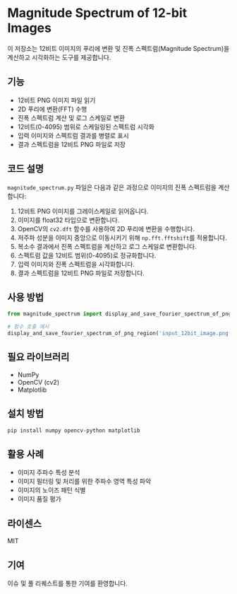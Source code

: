 # Magnitude Spectrum of 12-bit Images

이 저장소는 12비트 이미지의 푸리에 변환 및 진폭 스펙트럼(Magnitude Spectrum)을 계산하고 시각화하는 도구를 제공합니다.

## 기능

- 12비트 PNG 이미지 파일 읽기
- 2D 푸리에 변환(FFT) 수행
- 진폭 스펙트럼 계산 및 로그 스케일로 변환
- 12비트(0-4095) 범위로 스케일링된 스펙트럼 시각화
- 입력 이미지와 스펙트럼 결과를 병렬로 표시
- 결과 스펙트럼을 12비트 PNG 파일로 저장

## 코드 설명

`magnitude_spectrum.py` 파일은 다음과 같은 과정으로 이미지의 진폭 스펙트럼을 계산합니다:

1. 12비트 PNG 이미지를 그레이스케일로 읽어옵니다.
2. 이미지를 float32 타입으로 변환합니다.
3. OpenCV의 `cv2.dft` 함수를 사용하여 2D 푸리에 변환을 수행합니다.
4. 저주파 성분을 이미지 중앙으로 이동시키기 위해 `np.fft.fftshift`를 적용합니다.
5. 복소수 결과에서 진폭 스펙트럼을 계산하고 로그 스케일로 변환합니다.
6. 스펙트럼 값을 12비트 범위(0-4095)로 정규화합니다.
7. 입력 이미지와 진폭 스펙트럼을 시각화합니다.
8. 결과 스펙트럼을 12비트 PNG 파일로 저장합니다.

## 사용 방법

```python
from magnitude_spectrum import display_and_save_fourier_spectrum_of_png_region

# 함수 호출 예시
display_and_save_fourier_spectrum_of_png_region('input_12bit_image.png', 'output_spectrum.png')
```

## 필요 라이브러리

- NumPy
- OpenCV (cv2)
- Matplotlib

## 설치 방법

```bash
pip install numpy opencv-python matplotlib
```

## 활용 사례

- 이미지 주파수 특성 분석
- 이미지 필터링 및 처리를 위한 주파수 영역 특성 파악
- 이미지의 노이즈 패턴 식별
- 이미지 품질 평가

## 라이센스

MIT

## 기여

이슈 및 풀 리퀘스트를 통한 기여를 환영합니다.
